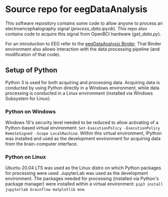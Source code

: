 # Source repo for eegDataAnalysis
This software repository contains some code to allow anyone to process an electroencephalography signal (_process_data.ipynb_). This repo also contains code to acquire this signal from OpenBCI hardware (_get_data.py_).

For an introduction to EEG refer to the [eegDataAnalysis Binder](https://mybinder.org/v2/gh/NicholasCHowlett/eegDataAnalysis/HEAD?labpath=process_data.ipynb). That Binder environment also allows interaction with the data processing pipeline (and modification of that code). 

## Setup of Python
Python 3 is used for both acquiring and processing data. Acquiring data is conducted by using Python directly in a Windows environment, while data processing is conducted in a Linux environment (installed via Windows Subsystem for Linux).

### Python on Windows
Windows 10's security level needed to be reduced to allow activating of a Python-based virtual environment:
`Set-ExecutionPolicy -ExecutionPolicy RemoteSigned -Scope LocalMachine`.
Within this virtual environment, IPython was installed and used as the development environment for acquiring data from the brain-computer interface.

### Python on Linux
Ubuntu 20.04 LTS was used as the Linux distro on which Python packages for processing were used. JupyterLab was used as the development environment. The packages needed for processing (installed via Python's package manager) were installed within a virtual environment:
`pip3 install jupyterlab brainflow matplotlib mne`.
